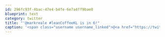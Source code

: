 ```yaml
---
id: 296fc93f-4bac-47e4-b4fe-6e7a4ff9bae0
blueprint: text
category: twitter
title: "'@markreale #leanCoffeeKL is in 6!"
caption: '<span class="username username_linked">@<a href="https://twitter.com/markreale" title="Mark Reale">markreale</a></span> <span class="hashtag hashtag_local">#<a href="http://tweettemp.darylchymko.ca/?tag=leancoffeekl">leanCoffeeKL</a> is in 6!'
---
```

